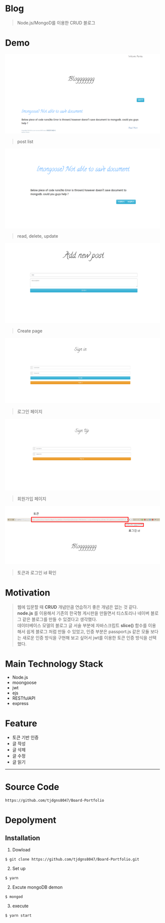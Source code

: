 Blog
========

>Node.js/MongoD를 이용한 CRUD 블로그
 
Demo
===

<img src='./img/Demo1.PNG'>

> post list

<img src='./img/Demo2.PNG'>

> read, delete, update

<img src='./img/Demo3.PNG'>

> Create page

<img src='./img/Demo4.PNG'>

> 로그인 페이지

<img src='./img/Demo5.PNG'>

> 회원가입 페이지

<img src='./img/Demo7.PNG'>

>토큰과 로그인 id 확인

Motivation
===
> 웹에 입문할 때 **CRUD** 개념만큼 연습하기 좋은 개념은 없는 것 같다. <br/>
**node.js** 를 이용해서 기존의 한국형 게시판을 만들면서 티스토리나 네이버 블로그 같은 블로그를 만들 수 있겠다고 생각했다. <br/>
데이터베이스 모델의 블로그 글 서술 부분에 자바스크립트 **slice()** 함수를 이용해서 쉽게 블로그 처럼 만들 수 있었고, 인증 부분은 passport.js 같은 모듈 보다는 새로운 인증 방식을 구현해 보고 싶어서 jwt를 이용한 토큰 인증 방식을 선택했다. 

Main Technology Stack
===
* Node.js
* moongoose
* jwt
* ejs
* RESTfulAPI
* express

Feature
===
* 토큰 기반 인증
* 글 작성
* 글 삭제
* 글 수정
* 글 읽기

---
Source Code
===
```
https://github.com/tjdgns8047/Board-Portfolio
```

Depolyment
===
Installation
---
1. Dowload
```
$ git clone https://github.com/tjdgns8047/Board-Portfolio.git
```
2. Set up
```
$ yarn
```
2. Excute mongoDB demon
```
$ mongod
```
3. execute
```
$ yarn start
```



